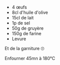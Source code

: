 
- 4 œufs
- 8cl d'huile d'olive
- 15cl de lait
- 1p de sel
- 50g de gruyère
- 150g de farine
- Levure

Et de la garniture 🙄

Enfourner 45mn à 180°C
